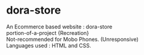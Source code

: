 # dora-store
An Ecommerce based website : dora-store<br>
portion-of-a-project {Recreation}<br>
Not-recommended for Mobo Phones. (Unresponsive)<br>
Languages used : HTML and CSS.
